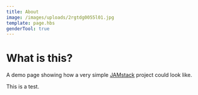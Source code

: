 ```yaml
---
title: About
image: /images/uploads/2rgtdg0055l01.jpg
template: page.hbs
genderTool: true
---
```

# What is this?

A demo page showing how a very simple [JAMstack](https://jamstack.org) project could look like.

This is a test.
